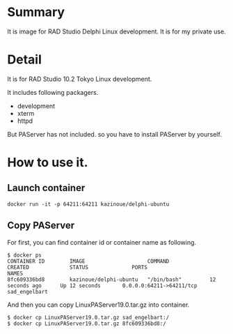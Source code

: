 # Summary

It is image for RAD Studio Delphi Linux development.
It is for my private use.

# Detail

It is for RAD Studio 10.2 Tokyo Linux development.

It includes following packagers.

- development
- xterm
- httpd

But PAServer has not included. so you have to install PAServer by yourself.

# How to use it.

## Launch container

```
docker run -it -p 64211:64211 kazinoue/delphi-ubuntu
```

## Copy PAServer

For first, you can find container id or container name as following.

```
$ docker ps
CONTAINER ID        IMAGE                    COMMAND             CREATED             STATUS              PORTS                      NAMES
8fc609336bd8        kazinoue/delphi-ubuntu   "/bin/bash"         12 seconds ago      Up 12 seconds       0.0.0.0:64211->64211/tcp   sad_engelbart
```

And then you can copy LinuxPAServer19.0.tar.gz into container.

```
$ docker cp LinuxPAServer19.0.tar.gz sad_engelbart:/
$ docker cp LinuxPAServer19.0.tar.gz 8fc609336bd8:/
```
